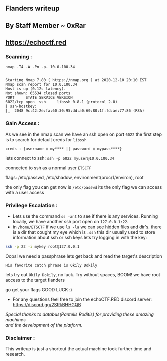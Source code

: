 ## Flanders writeup
## By Staff Member ~ 0xRar
## https://echoctf.red


### Scanning :
```
nmap -T4 -A -Pn -p- 10.0.100.34


Starting Nmap 7.80 ( https://nmap.org ) at 2020-12-10 20:10 EST
Nmap scan report for 10.0.100.34
Host is up (0.12s latency).
Not shown: 65534 closed ports
PORT     STATE SERVICE VERSION
6022/tcp open  ssh     libssh 0.8.1 (protocol 2.0)
| ssh-hostkey: 
|_  2048 9c:42:2e:fa:60:30:95:dd:a0:60:80:1f:fd:ae:77:86 (RSA)
```

### Gain Access :
As we see in the nmap scan we have an ssh open on port `6022` the first step is to search for default creds for `libssh`

```
creds : {username = my**** || password = mypass****}
```

lets connect to ssh: `ssh -p 6022 myuser@10.0.100.34`

connected to ssh as a normal user `ETSCTF` 

flags: /etc/passwd, /etc/shadow, environment(proc/1/environ), root 

the only flag you can get now is `/etc/passwd` its the only flag we can access with a user access

### Privilege Escalation : 
* Lets use the command `ss -ant` to see if there is any services. Running locally, we have another ssh port open on `127.0.0.1:22`. 
* in `/home/ETSCTF` if we use `ls -la` we can see hidden files and dir's. there is a dir that cought my eye which is `.ssh` this dir usually used to store
information about ssh or ssh keys lets try logging in with the key:

```sh
ssh -p 22 -i mykey root@127.0.0.1
```

Oops! we need a passphrase lets get back and read the target's description 

```
His favorite catch phrase is Okily Dokily
```

lets try out `Okily Dokily`, no luck. Try without spaces, BOOM! we have root access to the target flanders

go get your flags GOOD LUCK :)


* For any questions feel free to join the echoCTF.RED discord server: https://discord.gg/2SRkBHHGQB

_Special thanks to databus(Pantelis Roditis) for providing these amazing machines<br> and the development of the platform._

### Disclaimer :
This writeup is just a shortcut the actual machine took further time and research.
